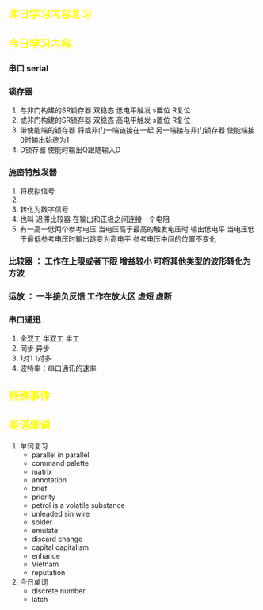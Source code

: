 ## <font color="yellow">昨日学习内容复习</font>
## <font color="yellow">今日学习内容</font>
### 串口 serial
### 锁存器
1. 与非门构建的SR锁存器   双稳态   低电平触发 s置位 R复位
2. 或非门构建的SR锁存器  双稳态   高电平触发 s置位 R复位
3. 带使能端的锁存器 将或非门一端链接在一起 另一端接与非门锁存器  使能端接0时输出始终为1
4. D锁存器  使能时输出Q跟随输入D
### 施密特触发器
1. 将模拟信号
2. 
3. 转化为数字信号  
4. 也叫 迟滞比较器 在输出和正极之间连接一个电阻
5. 有一高一低两个参考电压 当电压高于最高的触发电压时 输出低电平 当电压低于最低参考电压时输出跳变为高电平 参考电压中间的位置不变化
### 比较器 ： 工作在上限或者下限 增益较小 可将其他类型的波形转化为方波
### 运放 ： 一半接负反馈 工作在放大区 虚短 虚断
### 串口通迅 
1. 全双工 半双工 半工
2. 同步 异步
3. 1对1 1对多
4. 波特率：串口通讯的速率
## <font color="yellow">特殊事件</font>
## <font color="yellow">英语单词</font>
1. 单词复习
	- parallel in parallel
	- command palette
	- matrix
	- annotation
	- brief
	- priority
	- petrol is a volatile substance
	- unleaded sin wire
	- solder
	- emulate
	- discard change
	- capital capitalism
	- enhance
	- Vietnam
	- reputation
1. 今日单词
	- discrete number
	- latch

